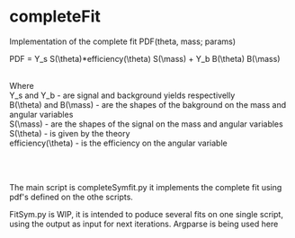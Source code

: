 # completeFit
Implementation of the complete fit PDF(theta, mass; params)

PDF = Y_s S(\theta)*efficiency(\theta) S(\mass) + Y_b B(\theta) B(\mass)

<br>
Where 
<br>
    Y_s and Y_b            -   are signal and background yields respectivelly
<br>
    B(\theta) and B(\mass) -   are the shapes of the bakground on the mass and angular variables
<br>
    S(\mass)               -   are the shapes of the signal on the mass and angular variables
<br>
    S(\theta)              -   is given by the theory
<br>
    efficiency(\theta)     -   is the efficiency on the angular variable
    
 <br><br>

The main script is completeSymfit.py it implements the complete fit using pdf's defined on the othe scripts.

FitSym.py is WIP, it is intended to poduce several fits on one single script, using the output as input for next iterations. 
Argparse is being used here
